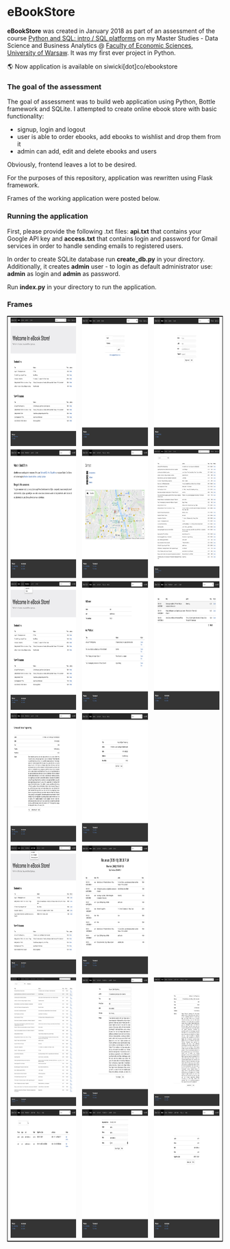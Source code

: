 # eBookStore

**eBookStore** was created in January 2018 as part of an assessment of the course [Python and SQL: intro / SQL platforms](https://usosweb.wne.uw.edu.pl/kontroler.php?_action=katalog2/przedmioty/pokazPrzedmiot&prz_kod=2400-DS1SQL) on my Master Studies - Data Science and Business Analytics @ [Faculty of Economic Sciences, University of Warsaw](www.wne.uw.edu.pl). It was my first ever project in Python.

:earth_americas: Now application is available on siwicki[dot]co/ebookstore 


### The goal of the assessment

The goal of assessment was to build web application using Python, Bottle framework and SQLite. I attempted to create online ebook store with basic functionality:
- signup, login and logout
- user is able to order ebooks, add ebooks to wishlist and drop them from it
- admin can add, edit and delete ebooks and users

Obviously, frontend leaves a lot to be desired.

For the purposes of this repository, application was rewritten using Flask framework. 

Frames of the working application were posted below.

### Running the application

First, please provide the following .txt files: **api.txt** that contains your Google API key and **access.txt** that contains login and password for Gmail services in order to handle sending emails to registered users.

In order to create SQLite database run **create_db.py** in your directory. Additionally, it creates **admin** user - to login as default administrator use: **admin** as login and **admin** as password.

Run **index.py** in your directory to run the application.


### Frames

<table style = "border: 1px solid black;">
  <tr>
    <td><img src="src/index.jpg" width="300" height = "300"></td>
    <td><img src="src/login.jpg" width="300" height = "300"></td>
    <td><img src="src/signup.jpg" width="300" height = "300"></td>
  </tr>
  <tr>
    <td><img src="src/about.jpg" width="300" height = "300"></td>
    <td><img src="src/contact.jpg" width="300" height = "300"></td>
    <td><img src="src/search.jpg" width="300" height = "300"></td>
  </tr>
  <tr>
    <td><img src="src/index-user.jpg" width="300" height = "300"></td>
    <td><img src="src/profile.jpg" width="300" height = "300"></td>
    <td><img src="src/orders.jpg" width="300" height = "300"></td>
  </tr>
  <tr>
    <td><img src="src/details.jpg" width="300" height = "300"></td>
    <td><img src="src/buy.jpg" width="300" height = "300"></td>
    <td></td>
  </tr>
  <tr>
    <td><img src="src/index-admin.jpg" width="300" height = "300"></td>
    <td><img src="src/sales.jpg" width="300" height = "300"></td>
    <td></td>
  </tr>
  <tr>
    <td><img src="src/all-ebooks.jpg" width="300" height = "300"></td>
    <td><img src="src/edit-ebook.jpg" width="300" height = "300"></td>
    <td><img src="src/del-ebook.jpg" width="300" height = "300"></td>
  </tr>
  <tr>
    <td><img src="src/users.jpg" width="300" height = "300"></td>
    <td><img src="src/edit-user.jpg" width="300" height = "300"></td>
    <td><img src="src/del-user.jpg" width="300" height = "300"></td>
  </tr>
</table>
 

